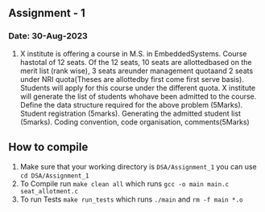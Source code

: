 ## Assignment - 1  
### Date: 30-Aug-2023
1. X institute is offering a course in M.S. in EmbeddedSystems. Course hastotal of 12 seats. Of the  12  seats,  10 seats  are allottedbased  on the merit  list  (rank  wise),  3  seats  areunder management quotaand 2 seats under NRI quota(Theses are allottedby first come first serve basis). Students will apply for this course under the different quota. X institute will generate the list of students whohave been admitted to the course. Define the data structure required for the above problem (5Marks). Student registration (5marks). Generating the admitted student list (5marks). Coding convention, code organisation, comments(5Marks)

## How to compile
1. Make sure that your working directory is `DSA/Assignment_1` you can use 
```cd DSA/Assignment_1```
3. To Compile run 
```make clean all``` which runs ```gcc -o main main.c seat_allotment.c```
4. To run Tests
```make run_tests``` which runs ```./main``` and ```rm -f main *.o```